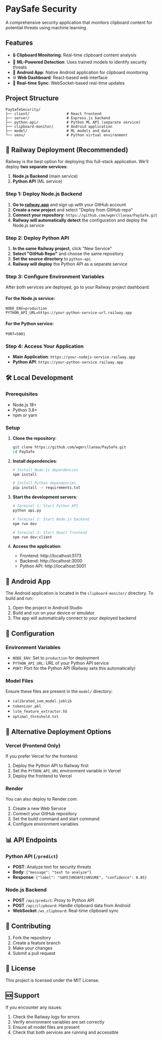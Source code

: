 # PaySafe Security

A comprehensive security application that monitors clipboard content for potential threats using machine learning.

## Features

- 🔒 **Clipboard Monitoring**: Real-time clipboard content analysis
- 🤖 **ML-Powered Detection**: Uses trained models to identify security threats
- 📱 **Android App**: Native Android application for clipboard monitoring
- 🌐 **Web Dashboard**: React-based web interface
- 🔄 **Real-time Sync**: WebSocket-based real-time updates

## Project Structure

```
PaySafeSecurity/
├── client/                 # React frontend
├── server/                 # Express.js backend
├── python-api/             # Python ML API (separate service)
├── clipboard-monitor/      # Android application
├── model/                  # ML models and data
└── venv/                   # Python virtual environment
```

## 🚀 Railway Deployment (Recommended)

Railway is the best option for deploying this full-stack application. We'll deploy **two separate services**:

1. **Node.js Backend** (main service)
2. **Python API** (ML service)

### Step 1: Deploy Node.js Backend

1. **Go to [railway.app](https://railway.app)** and sign up with your GitHub account
2. **Create a new project** and select "Deploy from GitHub repo"
3. **Connect your repository**: `https://github.com/wgmrcllanaa/PaySafe.git`
4. **Railway will automatically detect** the configuration and deploy the Node.js service

### Step 2: Deploy Python API

1. **In the same Railway project**, click "New Service"
2. **Select "GitHub Repo"** and choose the same repository
3. **Set the source directory** to `python-api`
4. **Railway will deploy** the Python API as a separate service

### Step 3: Configure Environment Variables

After both services are deployed, go to your Railway project dashboard:

#### For the Node.js service:
```
NODE_ENV=production
PYTHON_API_URL=https://your-python-service-url.railway.app
```

#### For the Python service:
```
PORT=5001
```

### Step 4: Access Your Application

- **Main Application**: `https://your-nodejs-service.railway.app`
- **Python API**: `https://your-python-service.railway.app`

## 🛠️ Local Development

### Prerequisites

- Node.js 18+
- Python 3.8+
- npm or yarn

### Setup

1. **Clone the repository**:
   ```bash
   git clone https://github.com/wgmrcllanaa/PaySafe.git
   cd PaySafe
   ```

2. **Install dependencies**:
   ```bash
   # Install Node.js dependencies
   npm install
   
   # Install Python dependencies
   pip install -r requirements.txt
   ```

3. **Start the development servers**:
   ```bash
   # Terminal 1: Start Python API
   python api.py
   
   # Terminal 2: Start Node.js backend
   npm run dev
   
   # Terminal 3: Start React frontend
   npm run dev:client
   ```

4. **Access the application**:
   - Frontend: http://localhost:5173
   - Backend: http://localhost:3000
   - Python API: http://localhost:5001

## 📱 Android App

The Android application is located in the `clipboard-monitor/` directory. To build and run:

1. Open the project in Android Studio
2. Build and run on your device or emulator
3. The app will automatically connect to your deployed backend

## 🔧 Configuration

### Environment Variables

- `NODE_ENV`: Set to `production` for deployment
- `PYTHON_API_URL`: URL of your Python API service
- `PORT`: Port for the Python API (Railway sets this automatically)

### Model Files

Ensure these files are present in the `model/` directory:
- `calibrated_svm_model.joblib`
- `tokenizer.pkl`
- `lstm_feature_extractor.h5`
- `optimal_threshold.txt`

## 🚀 Alternative Deployment Options

### Vercel (Frontend Only)

If you prefer Vercel for the frontend:

1. Deploy the Python API to Railway first
2. Set the `PYTHON_API_URL` environment variable in Vercel
3. Deploy the frontend to Vercel

### Render

You can also deploy to Render.com:
1. Create a new Web Service
2. Connect your GitHub repository
3. Set the build command and start command
4. Configure environment variables

## 📊 API Endpoints

### Python API (`/predict`)
- **POST**: Analyze text for security threats
- **Body**: `{"message": "text to analyze"}`
- **Response**: `{"label": "SAFE|UNSAFE|UNSURE", "confidence": 0.85}`

### Node.js Backend
- **POST** `/api/predict`: Proxy to Python API
- **POST** `/api/clipboard`: Handle clipboard data from Android
- **WebSocket** `/ws_clipboard`: Real-time clipboard sync

## 🤝 Contributing

1. Fork the repository
2. Create a feature branch
3. Make your changes
4. Submit a pull request

## 📄 License

This project is licensed under the MIT License.

## 🆘 Support

If you encounter any issues:
1. Check the Railway logs for errors
2. Verify environment variables are set correctly
3. Ensure all model files are present
4. Check that both services are running and accessible 